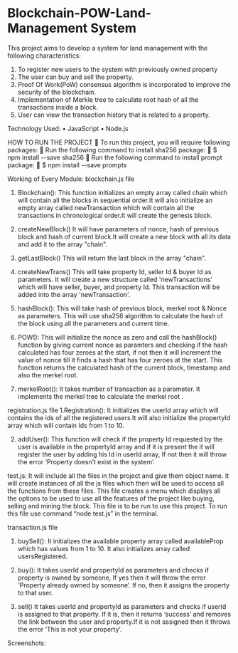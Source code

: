 # Blockchain-POW-Land-Management System
This project aims to develop a system for land management with the following characteristics:
1. To register new users to the system with previously owned property
2. The user can buy and sell the property.
3. Proof Of Work(PoW) consensus algorithm is incorporated to improve the security of the blockchain.
4. Implementation of Merkle tree to calculate root hash of all the transactions inside a block.
5. User can view the transaction history that is related to a property.

Technology Used: 
•	JavaScript
•	Node.js

HOW TO RUN THE PROJECT
	To run this project, you will require following packages:
	Run the following command to install sha256 package:
	$ npm install --save sha256
	Run the following command to install prompt package:
	$ npm install --save prompts

Working of Every Module:
blockchain.js file
1. Blockchain(): This function initializes an empty array called chain which will contain all the blocks in sequential order.It will also initialize an empty array called newTransaction which will contain all the transactions in chronological order.It will create the genesis block.

3. createNewBlock()
It will have parameters of nonce, hash of previous block and hash of current block.It will create a new block with all its data and add it to the array "chain".
4. getLastBlock()
This will return the last block in the array "chain".
5. createNewTrans()
This will take property Id, seller Id & buyer Id as parameters. It will create a new structure called 'newTransactions' which will have seller, buyer, and property Id. This transaction will be added into the array 'newTransaction'.
6. hashBlock():
This will take hash of previous block, merkel root & Nonce as parameters. This will use sha256 algorithm to calculate the hash of the block using all the parameters and current time. 

7. POW():
This will initialize the nonce as zero and call the hashBlock() function by giving current nonce as paramters and checking if the hash calculated has four zeroes at the start, if not then it will increment the value of nonce till it finds a hash that has four zeroes at the start. This function returns the calculated hash of the current block, timestamp and also the merkel root.

8. merkelRoot():
It takes number of transaction as a parameter. It implements the merkel tree to calculate the merkel root .

 registration.js file
 1.Registration(): It initializes the userId array which will contains the ids of all the registered users.It will also initialize the propertyId array which will contain Ids from 1 to 10.

 2. addUser():
This function will check if the property Id requested by the user is available in the propertyId array and if it is present the it will register the user by adding his Id in userId array, If not then it will throw the error ‘Property doesn’t exist in the system’.

 test.js:
It will include all the files in the project and give them object name. It will create instances of all the js files which then will be used to access all the functions from these files. This file creates a menu which displays all the options to be used to use all the features of the project like buying, selling and mining the block. This file is to be run to use this project.
To run this file use command “node test.js” in the terminal.

transaction.js file
1.	buySell():
It initializes the available property array called availableProp which has values from 1 to 10. It also initializes array called usersRegistered.

2.	buy():
It takes userId and propertyId as parameters and checks if property is owned by someone, If yes then it will throw the error ‘Property already owned by someone’. If no, then it assigns the property to that user.

3.	sell()
It takes userId and propertyId as parameters and checks if userId is assigned to that property. If it is, then it returns ‘success’  and removes the link between the user and property.If it is not assigned then it throws the error ‘This is not your property’.

Screenshots:


